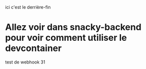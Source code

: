 ici c'est le derrière-fin

# Allez voir dans snacky-backend pour voir comment utiliser le devcontainer

test de webhook 31
